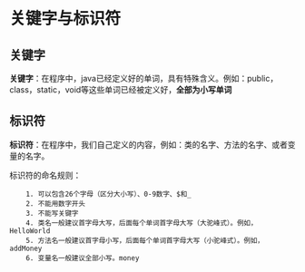 # 关键字与标识符

## 关键字

**关键字**：在程序中，java已经定义好的单词，具有特殊含义。例如：public， class，static，void等这些单词已经被定义好，**全部为小写单词**

## 标识符

**标识符**：在程序中，我们自己定义的内容，例如：类的名字、方法的名字、或者变量的名字。

标识符的命名规则：

		1. 可以包含26个字母（区分大小写）、0-9数字、$和_
  		2. 不能用数字开头
  		3. 不能写关键字
  		4. 类名一般建议首字母大写，后面每个单词首字母大写（大驼峰式）。例如，HelloWorld
  		5. 方法名一般建议首字母小写，后面每个单词首字母大写（小驼峰式）。例如，addMoney
  		6. 变量名一般建议全部小写。money

